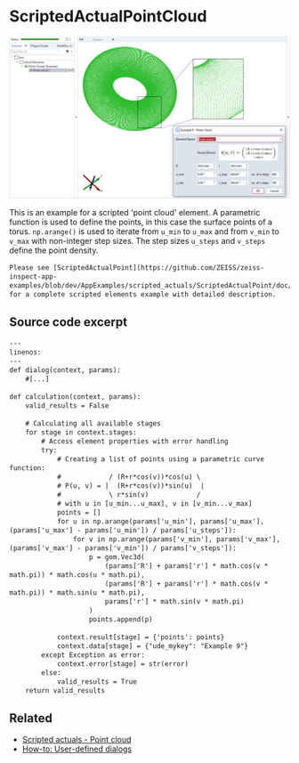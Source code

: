 # ScriptedActualPointCloud

![Scripted point cloud element example](scripted_actual_point_cloud.png)

This is an example for a scripted 'point cloud' element. A parametric function is used to define the points, in this case the surface points of a torus. `np.arange()` is used to iterate from `u_min` to `u_max` and from `v_min` to `v_max` with non-integer step sizes. The step sizes `u_steps` and `v_steps` define the point density.

```{note}
Please see [ScriptedActualPoint](https://github.com/ZEISS/zeiss-inspect-app-examples/blob/dev/AppExamples/scripted_actuals/ScriptedActualPoint/doc/Documentation.md) for a complete scripted elements example with detailed description.
```


## Source code excerpt

```{code-block} python
---
linenos:
---
def dialog(context, params):
    #[...]

def calculation(context, params):
    valid_results = False

    # Calculating all available stages
    for stage in context.stages:
        # Access element properties with error handling
        try:
            # Creating a list of points using a parametric curve function:
            #            / (R+r*cos(v))*cos(u) \
            # P(u, v) = |  (R+r*cos(v))*sin(u)  |
            #            \ r*sin(v)            /
            # with u in [u_min...u_max], v in [v_min...v_max]
            points = []
            for u in np.arange(params['u_min'], params['u_max'], (params['u_max'] - params['u_min']) / params['u_steps']):
                for v in np.arange(params['v_min'], params['v_max'], (params['v_max'] - params['v_min']) / params['v_steps']):
                    p = gom.Vec3d(
                        (params['R'] + params['r'] * math.cos(v * math.pi)) * math.cos(u * math.pi),
                        (params['R'] + params['r'] * math.cos(v * math.pi)) * math.sin(u * math.pi),
                        params['r'] * math.sin(v * math.pi)
                    )
                    points.append(p)

            context.result[stage] = {'points': points}
            context.data[stage] = {"ude_mykey": "Example 9"}
        except Exception as error:
            context.error[stage] = str(error)
        else:
            valid_results = True
    return valid_results
```

## Related

* [Scripted actuals - Point cloud](https://zeissiqs.github.io/zeiss-inspect-addon-api/2025/python_api/scripted_elements_api.md#point-cloud)
* [How-to: User-defined dialogs](https://zeissiqs.github.io/zeiss-inspect-addon-api/2025/howtos/python_api_introduction/user_defined_dialogs.md)